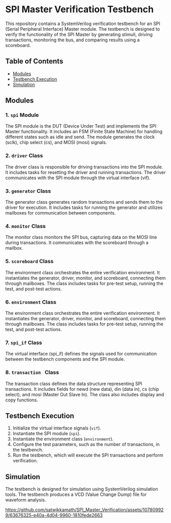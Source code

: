 # SPI Master Verification Testbench

This repository contains a SystemVerilog verification testbench for an SPI (Serial Peripheral Interface) Master module. The testbench is designed to verify the functionality of the SPI Master by generating stimuli, driving transactions, monitoring the bus, and comparing results using a scoreboard.

## Table of Contents

- [Modules](#modules)
- [Testbench Execution](#testbench-execution)
- [Simulation](#simulation)

## Modules

### 1. `spi` Module

The SPI module is the DUT (Device Under Test) and implements the SPI Master functionality. It includes an FSM (Finite State Machine) for handling different states such as idle and send. The module generates the clock (sclk), chip select (cs), and MOSI (mosi) signals.

### 2. `driver` Class

The driver class is responsible for driving transactions into the SPI module. It includes tasks for resetting the driver and running transactions. The driver communicates with the SPI module through the virtual interface (vif).

### 3. `generator` Class

The generator class generates random transactions and sends them to the driver for execution. It includes tasks for running the generator and utilizes mailboxes for communication between components.

### 4. `monitor` Class

The monitor class monitors the SPI bus, capturing data on the MOSI line during transactions. It communicates with the scoreboard through a mailbox.

### 5. `scoreboard` Class

The environment class orchestrates the entire verification environment. It instantiates the generator, driver, monitor, and scoreboard, connecting them through mailboxes. The class includes tasks for pre-test setup, running the test, and post-test actions.

### 6. `environment` Class

The environment class orchestrates the entire verification environment. It instantiates the generator, driver, monitor, and scoreboard, connecting them through mailboxes. The class includes tasks for pre-test setup, running the test, and post-test actions.

### 7. `spi_if` Class

The virtual interface (spi_if) defines the signals used for communication between the testbench components and the SPI module.

### 8. `transaction ` Class

The transaction class defines the data structure representing SPI transactions. It includes fields for newd (new data), din (data in), cs (chip select), and mosi (Master Out Slave In). The class also includes display and copy functions.

## Testbench Execution

1. Initialize the virtual interface signals (`vif`).
2. Instantiate the SPI module (`spi`).
3. Instantiate the environment class (`environment`).
4. Configure the test parameters, such as the number of transactions, in the testbench.
5. Run the testbench, which will execute the SPI transactions and perform verification.

## Simulation

The testbench is designed for simulation using SystemVerilog simulation tools. The testbench produces a VCD (Value Change Dump) file for waveform analysis.

https://github.com/satwikkamath/SPI_Master_Verification/assets/107809929/63676325-e40a-4d04-9960-1810fede2663

